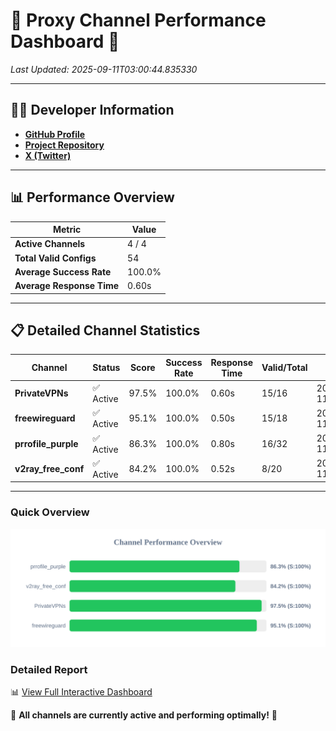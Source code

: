 # 🌟 Proxy Channel Performance Dashboard 🌟

_Last Updated: 2025-09-11T03:00:44.835330_

---

## 👩‍💻 Developer Information

- **[GitHub Profile](https://github.com/4n0nymou3)**  
- **[Project Repository](https://github.com/4n0nymou3/multi-proxy-config-fetcher)**  
- **[X (Twitter)](https://x.com/4n0nymou3)**  

---

## 📊 Performance Overview

| Metric                | Value       |
|-----------------------|-------------|
| **Active Channels**   | 4 / 4       |
| **Total Valid Configs** | 54          |
| **Average Success Rate** | 100.0%      |
| **Average Response Time** | 0.60s       |

---

## 📋 Detailed Channel Statistics

| Channel          | Status     | Score  | Success Rate | Response Time | Valid/Total | Last Success               |
|------------------|------------|--------|--------------|---------------|-------------|----------------------------|
| **PrivateVPNs**  | ✅ Active  | 97.5%  | 100.0% | 0.60s         | 15/16       | 2025-09-11T03:00:44.308761 |
| **freewireguard**  | ✅ Active  | 95.1%  | 100.0% | 0.50s         | 15/18       | 2025-09-11T03:00:44.833504 |
| **prrofile_purple**  | ✅ Active  | 86.3%  | 100.0% | 0.80s         | 16/32       | 2025-09-11T03:00:43.072589 |
| **v2ray_free_conf**  | ✅ Active  | 84.2%  | 100.0% | 0.52s         | 8/20       | 2025-09-11T03:00:43.672236 |

---

### Quick Overview
<div align="center">
  <a href="https://raw.githubusercontent.com/nullluser/NullRepo/refs/heads/main/assets/channel_stats_chart.svg">
    <img src="https://raw.githubusercontent.com/nullluser/NullRepo/refs/heads/main/assets/channel_stats_chart.svg" alt="Source Performance Statistics" width="800">
  </a>
</div>

### Detailed Report
📊 [View Full Interactive Dashboard](https://htmlpreview.github.io/?https://github.com/nullluser/NullRepo/blob/main/assets/performance_report.html)

🎉 **All channels are currently active and performing optimally!** 🎉
